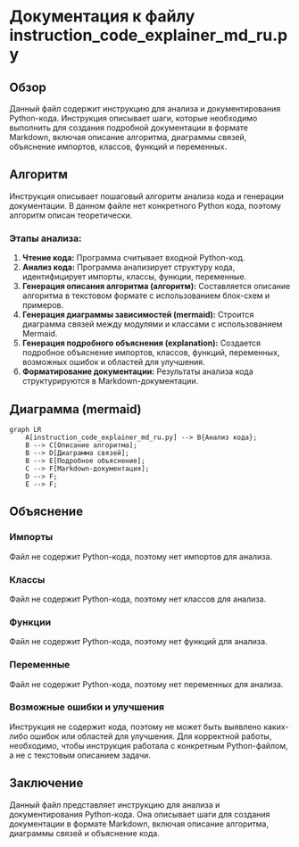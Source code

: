 # Документация к файлу instruction_code_explainer_md_ru.py

## Обзор

Данный файл содержит инструкцию для анализа и документирования Python-кода. Инструкция описывает шаги, которые необходимо выполнить для создания подробной документации в формате Markdown, включая описание алгоритма, диаграммы связей, объяснение импортов, классов, функций и переменных.

## Алгоритм

Инструкция описывает пошаговый алгоритм анализа кода и генерации документации.  В данном файле нет конкретного Python кода, поэтому алгоритм описан теоретически.

### Этапы анализа:

1. **Чтение кода:** Программа считывает входной Python-код.
2. **Анализ кода:** Программа анализирует структуру кода, идентифицирует импорты, классы, функции, переменные.
3. **Генерация описания алгоритма (алгоритм):** Составляется описание алгоритма в текстовом формате с использованием блок-схем и примеров.
4. **Генерация диаграммы зависимостей (mermaid):** Строится диаграмма связей между модулями и классами с использованием Mermaid.
5. **Генерация подробного объяснения (explanation):** Создается подробное объяснение импортов, классов, функций, переменных, возможных ошибок и областей для улучшения.
6. **Форматирование документации:** Результаты анализа кода структурируются в Markdown-документации.

## Диаграмма (mermaid)

```mermaid
graph LR
    A[instruction_code_explainer_md_ru.py] --> B{Анализ кода};
    B --> C[Описание алгоритма];
    B --> D[Диаграмма связей];
    B --> E[Подробное объяснение];
    C --> F[Markdown-документация];
    D --> F;
    E --> F;
```

## Объяснение

### Импорты

Файл не содержит Python-кода, поэтому нет импортов для анализа.

### Классы

Файл не содержит Python-кода, поэтому нет классов для анализа.

### Функции

Файл не содержит Python-кода, поэтому нет функций для анализа.

### Переменные

Файл не содержит Python-кода, поэтому нет переменных для анализа.

### Возможные ошибки и улучшения

Инструкция не содержит кода, поэтому не может быть выявлено каких-либо ошибок или областей для улучшения.  Для корректной работы, необходимо, чтобы инструкция работала с конкретным Python-файлом, а не с текстовым описанием задачи.


## Заключение

Данный файл представляет инструкцию для анализа и документирования Python-кода. Она описывает шаги для создания документации в формате Markdown, включая описание алгоритма, диаграммы связей и объяснение кода.